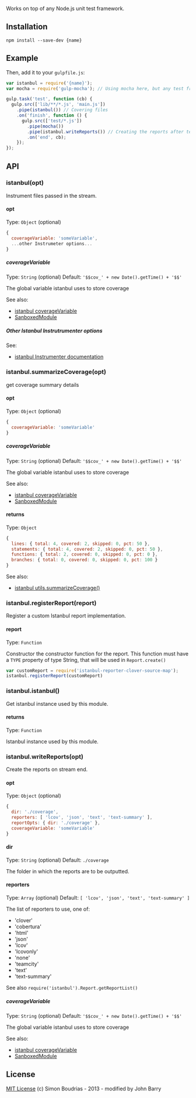 
Works on top of any Node.js unit test framework.

Installation
---------------

```shell
npm install --save-dev {name}
```

Example
---------------

Then, add it to your `gulpfile.js`:

```javascript
var istanbul = require('{name}');
var mocha = require('gulp-mocha'); // Using mocha here, but any test framework will work

gulp.task('test', function (cb) {
  gulp.src(['lib/**/*.js', 'main.js'])
    .pipe(istanbul()) // Covering files
    .on('finish', function () {
      gulp.src(['test/*.js'])
        .pipe(mocha())
        .pipe(istanbul.writeReports()) // Creating the reports after tests runned
        .on('end', cb);
    });
});
```

API
--------------

### istanbul(opt)

Instrument files passed in the stream.

#### opt
Type: `Object` (optional)
```js
{
  coverageVariable: 'someVariable',
  ...other Instrumeter options...
}
```

##### coverageVariable
Type: `String` (optional)
Default: `'$$cov_' + new Date().getTime() + '$$'`

The global variable istanbul uses to store coverage

See also:
- [istanbul coverageVariable][istanbul-coverage-variable]
- [SanboxedModule][sandboxed-module-coverage-variable]

##### Other Istanbul Instrutrumenter options

See:
- [istanbul Instrumenter documentation][istanbul-coverage-variable]


### istanbul.summarizeCoverage(opt)

get coverage summary details

#### opt
Type: `Object` (optional)
```js
{
  coverageVariable: 'someVariable'
}
```
##### coverageVariable
Type: `String` (optional)
Default: `'$$cov_' + new Date().getTime() + '$$'`

The global variable istanbul uses to store coverage

See also:
- [istanbul coverageVariable][istanbul-coverage-variable]
- [SanboxedModule][sandboxed-module-coverage-variable]

#### returns
Type: `Object`
```js
{
  lines: { total: 4, covered: 2, skipped: 0, pct: 50 },
  statements: { total: 4, covered: 2, skipped: 0, pct: 50 },
  functions: { total: 2, covered: 0, skipped: 0, pct: 0 },
  branches: { total: 0, covered: 0, skipped: 0, pct: 100 }
}
```

See also:
- [istanbul utils.summarizeCoverage()][istanbul-summarize-coverage]


### istanbul.registerReport(report)

Register a custom Istanbul report implementation.

#### report
Type: `Function`

Constructor the constructor function for the report. This function must have a `TYPE` property of type String, that will be used in `Report.create()`
```js
var customReport = require('istanbul-reporter-clover-source-map');
istanbul.registerReport(customReport)
```

### istanbul.istanbul()

Get istanbul instance used by this module.

#### returns
Type: `Function`

Istanbul instance used by this module.


### istanbul.writeReports(opt)

Create the reports on stream end.

#### opt
Type: `Object` (optional)
```js
{
  dir: './coverage',
  reporters: [ 'lcov', 'json', 'text', 'text-summary' ],
  reportOpts: { dir: './coverage' },
  coverageVariable: 'someVariable'
}
```

#### dir
Type: `String` (optional)
Default: `./coverage`

The folder in which the reports are to be outputted.

#### reporters
Type: `Array` (optional)
Default: `[ 'lcov', 'json', 'text', 'text-summary' ]`

The list of reporters to use, one of:
- 'clover'
- 'cobertura'
- 'html'
- 'json'
- 'lcov'
- 'lcovonly'
- 'none'
- 'teamcity'
- 'text'
- 'text-summary'

See also `require('istanbul').Report.getReportList()`

##### coverageVariable
Type: `String` (optional)
Default: `'$$cov_' + new Date().getTime() + '$$'`

The global variable istanbul uses to store coverage

See also:
- [istanbul coverageVariable][istanbul-coverage-variable]
- [SanboxedModule][sandboxed-module-coverage-variable]

License
------------

[MIT License](http://en.wikipedia.org/wiki/MIT_License) (c) Simon Boudrias - 2013 - modified by John Barry

[istanbul]: http://gotwarlost.github.io/istanbul/
[gulp]: https://github.com/gulpjs/gulp

[npm-url]: https://npmjs.org/package/gulp-istanbul
[npm-image]: https://badge.fury.io/js/gulp-istanbul.png

[travis-url]: http://travis-ci.org/SBoudrias/gulp-istanbul
[travis-image]: https://secure.travis-ci.org/SBoudrias/gulp-istanbul.png?branch=master

[depstat-url]: https://david-dm.org/SBoudrias/gulp-istanbul
[depstat-image]: https://david-dm.org/SBoudrias/gulp-istanbul.png

[istanbul-coverage-variable]: http://gotwarlost.github.io/istanbul/public/apidocs/classes/Instrumenter.html
[istanbul-summarize-coverage]: http://gotwarlost.github.io/istanbul/public/apidocs/classes/ObjectUtils.html#method_summarizeCoverage
[sandboxed-module-coverage-variable]: https://github.com/felixge/node-sandboxed-module/blob/master/lib/sandboxed_module.js#L240
